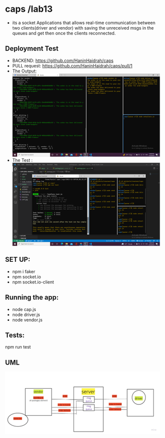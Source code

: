 # caps /lab13
* its a socket Applications  that allows real-time communication between two clients(driver and vendor) with saving the unreceived msgs in the queues and get then once the clients reconnected.
## Deployment Test
- BACKEND: https://github.com/HaninHaidrah/caps 
- PULL request: https://github.com/HaninHaidrah/caps/pull/1  
- The Output: ![img](result1.png)
- The Test :![img](test1.png)

## SET UP:
- npm i faker
- npm socket.io
- npm socket.io-client

## Running the app:
- node cap.js
- node driver.js
- node vendor.js

## Tests:
npm run test

## UML 
![img](uml.jpg)